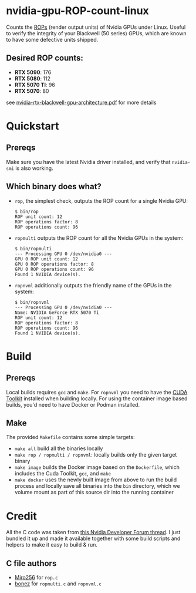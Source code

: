 # nvidia-gpu-ROP-count-linux
Counts the [ROPs](https://en.wikipedia.org/wiki/Render_output_unit) (render output units) of Nvidia GPUs under Linux. Useful to verify the integrity of your Blackwell (50 series) GPUs, which are known to have some defective units shipped.

## Desired ROP counts:

* **RTX 5090**: 176
* **RTX 5080**: 112
* **RTX 5070 TI**: 96
* **RTX 5070**: 80

see [nvidia-rtx-blackwell-gpu-architecture.pdf](https://images.nvidia.com/aem-dam/Solutions/geforce/blackwell/nvidia-rtx-blackwell-gpu-architecture.pdf) for more details

# Quickstart

## Prereqs
Make sure you have the latest Nvidia driver installed, and verify that `nvidia-smi` is also working.

## Which binary does what?
* `rop`, the simplest check, outputs the ROP count for a single Nvidia GPU:
    ```
    $ bin/rop
    ROP unit count: 12
    ROP operations factor: 8
    ROP operations count: 96
    ```
* `ropmulti` outputs the ROP count for all the Nvidia GPUs in the system:
    ```
    $ bin/ropmulti
    --- Processing GPU 0 /dev/nvidia0 ---
    GPU 0 ROP unit count: 12
    GPU 0 ROP operations factor: 8
    GPU 0 ROP operations count: 96
    Found 1 NVIDIA device(s).
    ```
* `ropnvml` additionally outputs the friendly name of the GPUs in the system:
    ```
    $ bin/ropnvml
    --- Processing GPU 0 /dev/nvidia0 ---
    Name: NVIDIA GeForce RTX 5070 Ti
    ROP unit count: 12
    ROP operations factor: 8
    ROP operations count: 96
    Found 1 NVIDIA device(s).
    ```

# Build
## Prereqs
Local builds requires `gcc` and `make`. For `ropnvml` you need to have the [CUDA Toolkit](https://developer.nvidia.com/cuda-toolkit) installed when building locally. For using the container image based builds, you'd need to have Docker or Podman installed.

## Make
The provided `Makefile` contains some simple targets:

* `make all` build all the binaries locally
* `make rop / ropmulti / ropnvml`: locally builds only the given target binary
* `make image` builds the Docker image based on the `Dockerfile`, which includes the Cuda Toolkit, `gcc`, and `make`
* `make docker` uses the newly built image from above to run the build process and locally save all binaries into the `bin` directory, which we volume mount as part of this source dir into the running container

# Credit

All the C code was taken from [this Nvidia Developer Forum thread](https://forums.developer.nvidia.com/t/check-the-rop-unit-count-under-linux-affects-all-rtx-50xx-cards/324769/93). I just bundled it up and made it available together with some build scripts and helpers to make it easy to build & run.

## C file authors
* [Miro256](https://forums.developer.nvidia.com/t/check-the-rop-unit-count-under-linux-affects-all-rtx-50xx-cards/324769/58) for `rop.c`
* [bonez](https://forums.developer.nvidia.com/t/check-the-rop-unit-count-under-linux-affects-all-rtx-50xx-cards/324769/95) for `ropmulti.c` and `ropnvml.c`